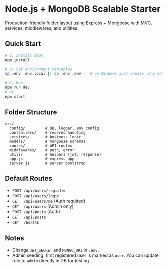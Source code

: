 # Node.js + MongoDB Scalable Starter

Production-friendly folder layout using Express + Mongoose with MVC, services, middlewares, and utilities.

## Quick Start

```bash
# 1) Install deps
npm install

# 2) Set environment variables
cp .env .env.local || cp .env .env    # on Windows just create .env manually and copy values

# 3) Run
npm run dev
# or
npm start
```

## Folder Structure

```
src/
  config/         # DB, logger, env config
  controllers/    # req/res handling
  services/       # business logic
  models/         # mongoose schemas
  routes/         # API routes
  middlewares/    # auth, error
  utils/          # helpers (jwt, response)
  app.js          # express app
  server.js       # server bootstrap
```

## Default Routes

- `POST /api/users/register`
- `POST /api/users/login`
- `GET  /api/users/me` (Auth required)
- `GET  /api/users` (Admin only)
- `POST /api/posts` (Auth)
- `GET  /api/posts`
- `GET  /health`

## Notes

- Change `JWT_SECRET` and `MONGO_URI` in `.env`.
- Admin seeding: first registered user is marked as `user`. You can update role to `admin` directly in DB for testing.
